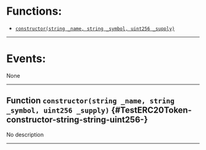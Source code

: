 

# Functions:
- [`constructor(string _name, string _symbol, uint256 _supply)`](#TestERC20Token-constructor-string-string-uint256-)

---

# Events:
None

---

## Function `constructor(string _name, string _symbol, uint256 _supply)` {#TestERC20Token-constructor-string-string-uint256-}
No description

---

